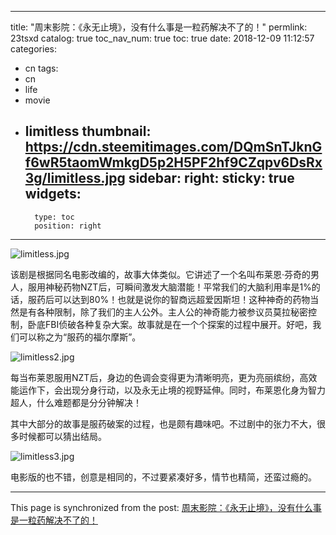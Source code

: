 
---
title: "周末影院：《永无止境》，没有什么事是一粒药解决不了的！"
permlink: 23tsxd
catalog: true
toc_nav_num: true
toc: true
date: 2018-12-09 11:12:57
categories:
- cn
tags:
- cn
- life
- movie
- limitless
thumbnail: https://cdn.steemitimages.com/DQmSnTJknGf6wR5taomWmkgD5p2H5PF2hf9CZqpv6DsRx3g/limitless.jpg
sidebar:
    right:
        sticky: true
widgets:
    -
        type: toc
        position: right
---


![limitless.jpg](https://cdn.steemitimages.com/DQmSnTJknGf6wR5taomWmkgD5p2H5PF2hf9CZqpv6DsRx3g/limitless.jpg)

该剧是根据同名电影改编的，故事大体类似。它讲述了一个名叫布莱恩·芬奇的男人，服用神秘药物NZT后，可瞬间激发大脑潜能！平常我们的大脑利用率是1%的话，服药后可以达到80%！也就是说你的智商远超爱因斯坦！这种神奇的药物当然是有各种限制，除了我们的主人公外。主人公的神奇能力被参议员莫拉秘密控制，卧底FBI侦破各种复杂大案。故事就是在一个个探案的过程中展开。好吧，我们可以称之为“服药的福尔摩斯”。

![limitless2.jpg](https://cdn.steemitimages.com/DQmdDxFpaFzTXaUUxAB4cpgmPFmQBmWfR5QP3V5T15ySTAL/limitless2.jpg)

每当布莱恩服用NZT后，身边的色调会变得更为清晰明亮，更为亮丽缤纷，高效能运作下，会出现分身行动，以及永无止境的视野延伸。同时，布莱恩化身为智力超人，什么难题都是分分钟解决！

其中大部分的故事是服药破案的过程，也是颇有趣味吧。不过剧中的张力不大，很多时候都可以猜出结局。

![limitless3.jpg](https://cdn.steemitimages.com/DQmRiXNhAArTrotFsyWUp8zqVoM3RSgDVgAhNkyMJZdbTjT/limitless3.jpg)

电影版的也不错，创意是相同的，不过要紧凑好多，情节也精简，还蛮过瘾的。

- - -

This page is synchronized from the post: [周末影院：《永无止境》，没有什么事是一粒药解决不了的！](https://steemit.com/@lemooljiang/23tsxd)
